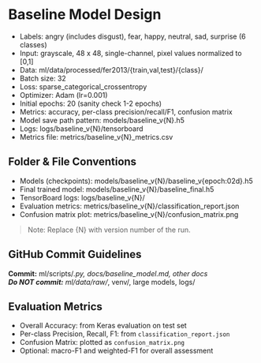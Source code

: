 # Baseline Model Design

- Labels: angry (includes disgust), fear, happy, neutral, sad, surprise  (6 classes)
- Input: grayscale, 48 x 48, single-channel, pixel values normalized to [0,1]
- Data: ml/data/processed/fer2013/{train,val,test}/{class}/
- Batch size: 32
- Loss: sparse_categorical_crossentropy
- Optimizer: Adam (lr=0.001)
- Initial epochs: 20 (sanity check 1-2 epochs)
- Metrics: accuracy, per-class precision/recall/F1, confusion matrix
- Model save path pattern: models/baseline_v{N}.h5
- Logs: logs/baseline_v{N}/tensorboard
- Metrics file: metrics/baseline_v{N}_metrics.csv
## Folder & File Conventions

- Models (checkpoints): models/baseline_v{N}/baseline_v{epoch:02d}.h5
- Final trained model: models/baseline_v{N}/baseline_final.h5
- TensorBoard logs: logs/baseline_v{N}/
- Evaluation metrics: metrics/baseline_v{N}/classification_report.json
- Confusion matrix plot: metrics/baseline_v{N}/confusion_matrix.png

> Note: Replace {N} with version number of the run.
## GitHub Commit Guidelines

**Commit:** ml/scripts/*.py, docs/baseline_model.md, other docs  
**Do NOT commit:** ml/data/raw/*, venv/, large models, logs/  
## Evaluation Metrics

- Overall Accuracy: from Keras evaluation on test set
- Per-class Precision, Recall, F1: from `classification_report.json`
- Confusion Matrix: plotted as `confusion_matrix.png`
- Optional: macro-F1 and weighted-F1 for overall assessment
